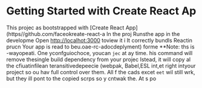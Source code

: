 # Getting Started with Create React Ap
This projec as bootstrapped with
[Create React App](https//github.com/faceokreate-react-a
In the proj
Runsthe app in the developme
Open [http://localhot:3000](http://ocalhost:3000) toview it i
It correctly bundls Reactin prucn
Your app is read to beu.oae-rc-adocdeplyment) forme 
**Note: ths is  -wayopeati. One yconfguiochoce, youcan `jec` at ay time. his command will remove thesingle build dependency from your projec
Istead, it will copy al the cfiuatinfilean teransitivedepeecie (webpak, Babel,ESL
int,et right intyour project so ou hav
full control over them. All f the cads excet `eet` wil still wrk, but they ill 
pont to the copied scrps so y cntwak the. At s po
